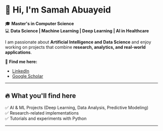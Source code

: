 # 👋 Hi, I'm Samah Abuayeid  

🎓 **Master's in Computer Science**  
💻 **Data Science | Machine Learning | Deep Learning | AI in Healthcare**  

I am passionate about **Artificial Intelligence and Data Science** and enjoy working on projects that combine **research, analytics, and real-world applications**.  

🔗 **Find me here:**  
- [LinkedIn](https://www.linkedin.com/in/samah-abuayied)  
- [Google Scholar](https://scholar.google.com/citations?user=qOAOfegAAAAJ&hl=ar)  

---

## 🔥 What you'll find here  
✅ AI & ML Projects (Deep Learning, Data Analysis, Predictive Modeling)  
✅ Research-related implementations  
✅ Tutorials and experiments with Python  

---
